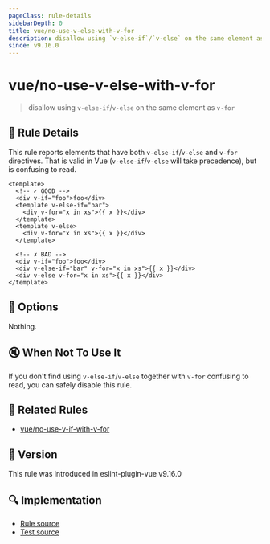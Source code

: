 ```yaml
---
pageClass: rule-details
sidebarDepth: 0
title: vue/no-use-v-else-with-v-for
description: disallow using `v-else-if`/`v-else` on the same element as `v-for`
since: v9.16.0
---
```

# vue/no-use-v-else-with-v-for

> disallow using `v-else-if`/`v-else` on the same element as `v-for`

## :book: Rule Details

This rule reports elements that have both `v-else-if`/`v-else` and `v-for` directives. That is valid in Vue (`v-else-if`/`v-else` will take precedence), but is confusing to read.

<eslint-code-block :rules="{'vue/no-use-v-else-with-v-for': ['error']}">

```vue
<template>
  <!-- ✓ GOOD -->
  <div v-if="foo">foo</div>
  <template v-else-if="bar">
    <div v-for="x in xs">{{ x }}</div>
  </template>
  <template v-else>
    <div v-for="x in xs">{{ x }}</div>
  </template>

  <!-- ✗ BAD -->
  <div v-if="foo">foo</div>
  <div v-else-if="bar" v-for="x in xs">{{ x }}</div>
  <div v-else v-for="x in xs">{{ x }}</div>
</template>
```

</eslint-code-block>

## :wrench: Options

Nothing.

## :mute: When Not To Use It

If you don't find using `v-else-if`/`v-else` together with `v-for` confusing to read, you can safely disable this rule.

## :couple: Related Rules

- [vue/no-use-v-if-with-v-for](./no-use-v-if-with-v-for.md)

## :rocket: Version

This rule was introduced in eslint-plugin-vue v9.16.0

## :mag: Implementation

- [Rule source](https://github.com/vuejs/eslint-plugin-vue/blob/master/lib/rules/no-use-v-else-with-v-for.js)
- [Test source](https://github.com/vuejs/eslint-plugin-vue/blob/master/tests/lib/rules/no-use-v-else-with-v-for.js)
